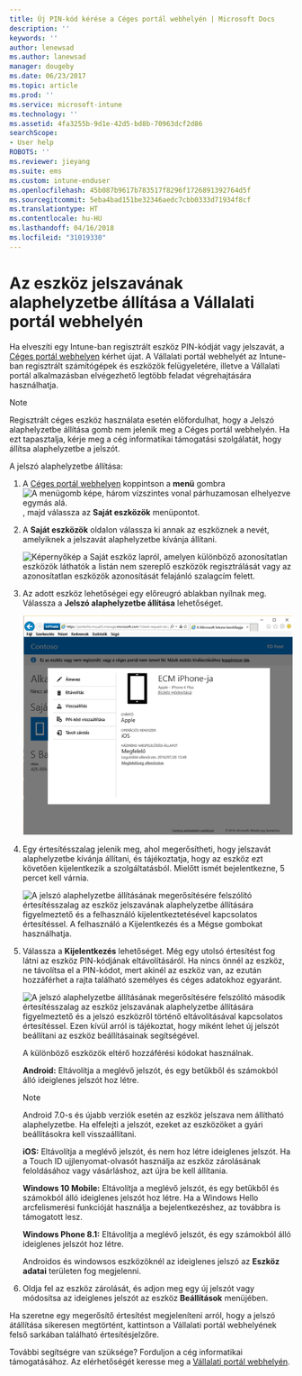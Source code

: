 ```yaml
---
title: Új PIN-kód kérése a Céges portál webhelyén | Microsoft Docs
description: ''
keywords: ''
author: lenewsad
ms.author: lanewsad
manager: dougeby
ms.date: 06/23/2017
ms.topic: article
ms.prod: ''
ms.service: microsoft-intune
ms.technology: ''
ms.assetid: 4fa3255b-9d1e-42d5-bd8b-70963dcf2d86
searchScope:
- User help
ROBOTS: ''
ms.reviewer: jieyang
ms.suite: ems
ms.custom: intune-enduser
ms.openlocfilehash: 45b087b9617b783517f8296f1726891392764d5f
ms.sourcegitcommit: 5eba4bad151be32346aedc7cbb0333d71934f8cf
ms.translationtype: HT
ms.contentlocale: hu-HU
ms.lasthandoff: 04/16/2018
ms.locfileid: "31019330"
---
```

# <a name="how-to-reset-your-device-passcode-from-the-company-portal-website"></a>Az eszköz jelszavának alaphelyzetbe állítása a Vállalati portál webhelyén

Ha elveszíti egy Intune-ban regisztrált eszköz PIN-kódját vagy jelszavát, a [Céges portál webhelyen](https://portal.manage.microsoft.com#HelpDeskDialog) kérhet újat. A Vállalati portál webhelyét az Intune-ban regisztrált számítógépek és eszközök felügyeletére, illetve a Vállalati portál alkalmazásban elvégezhető legtöbb feladat végrehajtására használhatja.

> [!NOTE]
> Regisztrált céges eszköz használata esetén előfordulhat, hogy a Jelszó alaphelyzetbe állítása gomb nem jelenik meg a Céges portál webhelyén. Ha ezt tapasztalja, kérje meg a cég informatikai támogatási szolgálatát, hogy állítsa alaphelyzetbe a jelszót.

A jelszó alaphelyzetbe állítása:

1. A [Céges portál webhelyen](https://portal.manage.microsoft.com#HelpDeskDialog) koppintson a __menü__ gombra ![A menügomb képe, három vízszintes vonal párhuzamosan elhelyezve egymás alá.](/intune/media/CP_hamburger_menu.png), majd válassza az __Saját eszközök__ menüpontot.

2. A __Saját eszközök__ oldalon válassza ki annak az eszköznek a nevét, amelyiknek a jelszavát alaphelyzetbe kívánja állítani.

   ![Képernyőkép a Saját eszköz lapról, amelyen különböző azonosítatlan eszközök láthatók a listán nem szereplő eszközök regisztrálását vagy az azonosítatlan eszközök azonosítását felajánló szalagcím felett.](./media/macOS_enroll_002_tap_here_banner.png)

3. Az adott eszköz lehetőségei egy előreugró ablakban nyílnak meg. Válassza a **Jelszó alaphelyzetbe állítása** lehetőséget.

   ![A kiválasztott eszközzel kapcsolatos összes lehetőség a Céges portál webhelyén, többek között az Átnevezés, az Eltávolítás, az Eszköz alaphelyzetbe állítása, a Jelszó alaphelyzetbe állítása és a Távoli zárolás lehetőségei. ](./media/iwp-screen-with-all-options.png)

4. Egy értesítésszalag jelenik meg, ahol megerősítheti, hogy jelszavát alaphelyzetbe kívánja állítani, és tájékoztatja, hogy az eszköz ezt követően kijelentkezik a szolgáltatásból. Mielőtt ismét bejelentkezne, 5 percet kell várnia.

   ![A jelszó alaphelyzetbe állításának megerősítésére felszólító értesítésszalag az eszköz jelszavának alaphelyzetbe állítására figyelmeztető és a felhasználó kijelentkeztetésével kapcsolatos értesítéssel. A felhasználó a Kijelentkezés és a Mégse gombokat használhatja.](./media/iwp-reset-passcode-popup.png)

5. Válassza a **Kijelentkezés** lehetőséget. Még egy utolsó értesítést fog látni az eszköz PIN-kódjának eltávolításáról. Ha nincs önnél az eszköz, ne távolítsa el a PIN-kódot, mert akinél az eszköz van, az ezután hozzáférhet a rajta található személyes és céges adatokhoz egyaránt. 

   ![A jelszó alaphelyzetbe állításának megerősítésére felszólító második értesítésszalag az eszköz jelszavának alaphelyzetbe állítására figyelmeztető és a jelszó eszközről történő eltávolításával kapcsolatos értesítéssel. Ezen kívül arról is tájékoztat, hogy miként lehet új jelszót beállítani az eszköz beállításainak segítségével.](./media/iwp-reset-passcode-2nd-popup.png)

   A különböző eszközök eltérő hozzáférési kódokat használnak.

   **Android:** Eltávolítja a meglévő jelszót, és egy betűkből és számokból álló ideiglenes jelszót hoz létre. 
  
   > [!NOTE]
   > Android 7.0-s és újabb verziók esetén az eszköz jelszava nem állítható alaphelyzetbe. Ha elfelejti a jelszót, ezeket az eszközöket a gyári beállításokra kell visszaállítani.

   **iOS:** Eltávolítja a meglévő jelszót, és nem hoz létre ideiglenes jelszót. Ha a Touch ID ujjlenyomat-olvasót használja az eszköz zárolásának feloldásához vagy vásárláshoz, azt újra be kell állítania.

   **Windows 10 Mobile:** Eltávolítja a meglévő jelszót, és egy betűkből és számokból álló ideiglenes jelszót hoz létre. Ha a Windows Hello arcfelismerési funkcióját használja a bejelentkezéshez, az továbbra is támogatott lesz.
    
   **Windows Phone 8.1:** Eltávolítja a meglévő jelszót, és egy számokból álló ideiglenes jelszót hoz létre.

   Androidos és windowsos eszközöknél az ideiglenes jelszó az **Eszköz adatai** területen fog megjelenni. 

6. Oldja fel az eszköz zárolását, és adjon meg egy új jelszót vagy módosítsa az ideiglenes jelszót az eszköz **Beállítások** menüjében.

Ha szeretne egy megerősítő értesítést megjeleníteni arról, hogy a jelszó átállítása sikeresen megtörtént, kattintson a Vállalati portál webhelyének felső sarkában található értesítésjelzőre.

További segítségre van szüksége? Forduljon a cég informatikai támogatásához. Az elérhetőségét keresse meg a [Vállalati portál webhelyén](https://portal.manage.microsoft.com#HelpDeskDialog).
